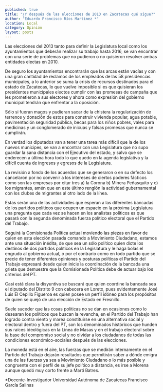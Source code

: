 ```yaml
---
published: true
title: "¿Y después de las elecciones de 2013 en Zacatecas qué sigue?"
author: "Eduardo Francisco Ríos Martínez *"
location: Local
category: Opinión
layout: posts
---
```


Las elecciones del 2013 tanto para definir la Legislatura local como los ayuntamientos que deberán realizar su trabajo hasta 2016, se van encontrar con una serie de problemas que no pudieron o no quisieron resolver ambas entidades electas en 2010.

De seguro los ayuntamientos encontrarán que las arcas están vacías y con una gran cantidad de reclamos de los empleados de las 58 presidencias municipales, a lo anterior se suma la crisis de recursos destinados para el estado de Zacatecas, lo que vuelve imposible si es que quisieran los presidentes municipales electos cumplir con las promesas de campaña que les prometieron a sus electores y ahora como expresión del gobierno municipal tendrán que enfrentar a la oposición.

Sólo si fueran magos y pudieran sacar de la chistera la regularización de terrenos y donación de estos para construir vivienda popular, agua potable, pavimentación seguridad pública, becas para los niños pobres, vales para medicinas y un conglomerado de inicuas y falsas promesas que nunca se cumplirán.

En verdad los diputados van a tener una tarea más difícil que la de los nuevos munícipes, se van a encontrar con una Legislatura que no supo guardar la sana distancia con el Ejecutivo del estado, y  salvo que se enderecen a última hora todo lo que quedo en la agenda legislativa  y la difícil cuenta de  ingresos y egresos de la Legislatura.

La revisión a fondo de los acuerdos que se generaron o en su defecto los cancelaron por no convenir a los intereses de ciertos poderes fácticos como son las empresas por citar tres a) la Corona b) Minera Peñasquito y c) los migrantes, amén que en este último renglón la actividad gubernamental con los clubes de migrantes al otro lado de la línea.

Estas  serán una de las actividades que esperan a las diferentes bancadas de los partidos políticos que ocupen un espacio en la próxima Legislatura una pregunta que cada vez se hacen en los analistas políticos es que pasará con la segunda denominada fuerza político electoral que el Partido del Trabajo.

Seguirá la Comisionada Política actual moviendo las piezas en favor de quien en esta elección pasada comando a Movimiento Ciudadano, estamos ante una situación inédita, de que sea un sólo político quien dicte los destinos de dos partidos políticos en la Legislatura y le haga bolas el engrudo al gobierno actual, o por el contrario como en todo partido que se precie de tener diferentes opiniones y posturas políticas el Partido del Trabajo expresará desde quien inicie la coordinación de la bancada una grieta que demuestre que la Comisionada Política debe de actuar bajo los criterios del PT.

Casi está clara la disyuntiva se buscará que quien coordine la bancada sea el diputado del Distrito 9 con cabecera en Loreto, pues evidentemente José Luis El Cepillo Figueroa es quien posee un perfil idóneo para los propósitos de quien se quejó de una elección de Estado en Fresnillo.

Suele suceder que las cosas políticas no se dan en ocasiones como lo desearan los políticos que buscan la revancha, en el Partido del Trabajo han logrado contra viento y marea constituirse en una alternativa social y electoral dentro y fuera del PT, son los denominados históricos que hunden sus raíces ideológicas en la Línea de Masas y en el trabajo electoral sobre la base del compromiso social y no olvidar a los ciudadanos de todas las condiciones económico-sociales después de las elecciones.

La moneda está en el aire, las fuerzas que se medirán internamente en el Partido del Trabajo dejarán resultados que permitirán saber a dónde emigra una de las fuerzas ya sea a Movimiento Ciudadano o lo más posible y congruente con el perfil de su jefe político a distancia,  es irse a Morena aunque quedó muy corto frente a Martí Batres. 

*Docente-Investigador
Universidad Autónoma de Zacatecas
Francisco García Salinas
